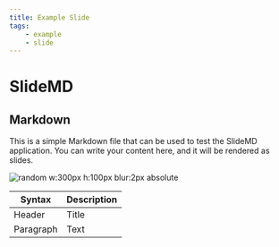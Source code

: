 ```yaml
---
title: Example Slide
tags:
    - example
    - slide
---
```


# SlideMD

## Markdown <!-- .hover:bg-red-500 .bg-blue-200 -->

This is a simple Markdown file that can be used to test the SlideMD application. You can write your content here, and it will be rendered as slides.

![random w:300px h:100px blur:2px absolute](https://picsum.photos/800/600)

| Syntax      | Description |
| ----------- | ----------- |
| Header      | Title       |
| Paragraph   | Text        |
